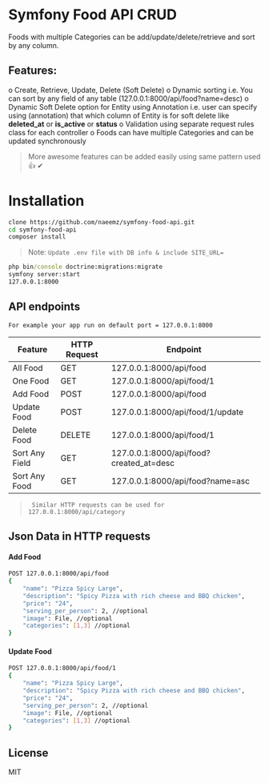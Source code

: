 # Symfony Food API CRUD
Foods with multiple Categories can be add/update/delete/retrieve and sort by any column.

## Features:
o	Create, Retrieve, Update, Delete (Soft Delete)
o	Dynamic sorting i.e. You can sort by any field of any table (127.0.0.1:8000/api/food?name=desc)
o	Dynamic Soft Delete option for Entity using Annotation i.e. user can specify using (annotation) that which column of Entity is for soft delete like **deleted_at** or **is_active** or **status**
o	Validation using separate request rules class for each controller
o	Foods can have multiple Categories and can be updated synchronously

> More awesome features can be added easily using same pattern used 👍 ✔


# Installation
```sh
clone https://github.com/naeemz/symfony-food-api.git
cd symfony-food-api
composer install
```
> Note: `Update .env file with DB info & include SITE_URL=`
```cmd
php bin/console doctrine:migrations:migrate
symfony server:start
127.0.0.1:8000
```
## API endpoints
```For example your app run on default port = 127.0.0.1:8000```

| Feature | HTTP Request | Endpoint | 
| ------ | ------ | ------ |
| All Food | GET | 127.0.0.1:8000/api/food |
| One Food | GET | 127.0.0.1:8000/api/food/1 |
| Add Food | POST | 127.0.0.1:8000/api/food |
| Update Food | POST | 127.0.0.1:8000/api/food/1/update |
| Delete Food | DELETE | 127.0.0.1:8000/api/food/1 |
| Sort Any Field | GET | 127.0.0.1:8000/api/food?created_at=desc |
| Sort Any Food | GET | 127.0.0.1:8000/api/food?name=asc |
>` Similar HTTP requests can be used for 127.0.0.1:8000/api/category`
## Json Data in HTTP requests

#### Add Food
```sh
POST 127.0.0.1:8000/api/food
{
    "name": "Pizza Spicy Large",
    "description": "Spicy Pizza with rich cheese and BBQ chicken",
    "price": "24",
    "serving_per_person": 2, //optional
    "image": File, //optional
    "categories": [1,3] //optional
}
```
#### Update Food
```sh
POST 127.0.0.1:8000/api/food/1
{
    "name": "Pizza Spicy Large",
    "description": "Spicy Pizza with rich cheese and BBQ chicken",
    "price": "24",
    "serving_per_person": 2, //optional
    "image": File, //optional
    "categories": [1,3] //optional
}
```
## License

MIT
